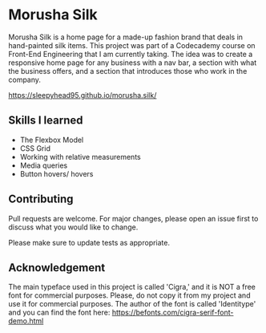 # Morusha Silk

Morusha Silk is a home page for a made-up fashion brand that deals in hand-painted silk items. This project was part of a Codecademy course on Front-End Engineering that I am currently taking. The idea was to create a responsive home page for any business with a nav bar, a section with what the business offers, and a section that introduces those who work in the company. 

https://sleepyhead95.github.io/morusha.silk/

## Skills I learned
- The Flexbox Model
- CSS Grid
- Working with relative measurements
- Media queries
- Button hovers/ hovers

## Contributing

Pull requests are welcome. For major changes, please open an issue first
to discuss what you would like to change.

Please make sure to update tests as appropriate.

## Acknowledgement

The main typeface used in this project is called 'Cigra,' and it is NOT a free font for commercial purposes. Please, do not copy it from my project and use it for commercial purposes.
The author of the font is called 'Identitype' and you can find the font here: https://befonts.com/cigra-serif-font-demo.html
